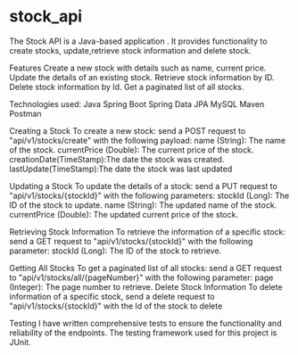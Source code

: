 # stock_api

The Stock API is a Java-based application . It provides functionality to create stocks, update,retrieve stock information and delete stock.

Features
Create a new stock with details such as name, current price. 
Update the details of an existing stock. 
Retrieve stock information by ID. 
Delete stock information by Id.
Get a paginated list of all stocks.

Technologies used:
Java 
Spring Boot 
Spring Data JPA 
MySQL 
Maven
Postman

Creating a Stock To create a new stock:
send a POST request to "api/v1/stocks/create" with the following payload:
name (String): The name of the stock. currentPrice (Double): The current price of the stock. creationDate(TimeStamp):The date the stock was created. lastUpdate(TimeStamp):The date the stock was last updated

Updating a Stock To update the details of a stock: 
send a PUT request to "api/v1/stocks/{stockId}" with the following parameters:
stockId (Long): The ID of the stock to update. name (String): The updated name of the stock. currentPrice (Double): The updated current price of the stock.

Retrieving Stock Information To retrieve the information of a specific stock:
send a GET request to "api/v1/stocks/{stockId}" with the following parameter:
stockId (Long): The ID of the stock to retrieve.

Getting All Stocks To get a paginated list of all stocks:
send a GET request to "api/v1/stocks/all/{pageNumber}" with the following parameter:
page (Integer): The page number to retrieve.
Delete Stock Information To delete information of a specific stock, send a delete request to "api/v1/stocks/{stockId}" with the Id of the stock to delete

Testing
I have written comprehensive tests to ensure the functionality and reliability of the endpoints.  The testing framework used for this project is JUnit.




